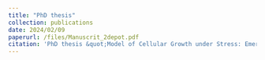 ```yaml
---
title: "PhD thesis"
collection: publications
date: 2024/02/09
paperurl: /files/Manuscrit_2depot.pdf
citation: 'PhD thesis &quot;Model of Cellular Growth under Stress: Emergence of Heterogeneity and Impact of the Environment.&quot;'
---
```

